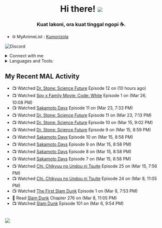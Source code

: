 <h1 align="center">Hi there! <img src="https://media.giphy.com/media/hvRJCLFzcasrR4ia7z/giphy.gif" width="25px"> </h1>
<h3 align="center">Kuat lakoni, ora kuat tinggal ngopi ☕.</h3>

- 🌐 MyAnimeList : [Kumorizola](https://myanimelist.net/animelist/Kumorizola)

![Discord](https://discord.c99.nl/widget/theme-1/761213268009943051.png)
<details>
      <summary>Connect with me</summary>
    <p align="left">
        <a href="https://www.instagram.com/kumorizola/" target="blank"><img align="center"
                src="https://raw.githubusercontent.com/rahuldkjain/github-profile-readme-generator/master/src/images/icons/Social/instagram.svg"
                alt="kumorizola" height="30" width="40" /></a>
        <a href="https://discord.com" target="blank"><img align="center"
                src="https://raw.githubusercontent.com/rahuldkjain/github-profile-readme-generator/master/src/images/icons/Social/discord.svg"
                alt="Kumori#5882" height="30" width="40" /></a>
    </p>
</details>

<details>
    <summary align="left">Languages and Tools:</summary>
<p align="left">
      <a href="https://www.w3schools.com/css/" target="_blank">
        <img src="https://raw.githubusercontent.com/devicons/devicon/master/icons/css3/css3-original-wordmark.svg"
            alt="css3" width="40" height="40" /> </a> <a href="https://www.w3.org/html/" target="_blank"> <img
            src="https://raw.githubusercontent.com/devicons/devicon/master/icons/html5/html5-original-wordmark.svg"
            alt="html5" width="40" height="40" /> </a> <a href="https://www.java.com" target="_blank"> <img
            src="https://raw.githubusercontent.com/devicons/devicon/master/icons/java/java-original.svg" alt="java"
            width="40" height="40" /> </a> <a href="https://developer.mozilla.org/en-US/docs/Web/JavaScript"
            target="_blank"> <img
            src="https://raw.githubusercontent.com/devicons/devicon/master/icons/javascript/javascript-original.svg"
            alt="javascript" width="40" height="40" /> </a> <a href="https://nodejs.org" target="_blank"> <img
            src="https://raw.githubusercontent.com/devicons/devicon/master/icons/nodejs/nodejs-original-wordmark.svg"
            alt="nodejs" width="40" height="40" /> </a> <a href="https://www.python.org" target="_blank"> <img
            src="https://raw.githubusercontent.com/devicons/devicon/master/icons/python/python-original.svg"
            alt="python" width="40" height="40" /> </a> <a href="https://www.typescriptlang.org/" target="_blank"> <img
            src="https://raw.githubusercontent.com/devicons/devicon/master/icons/typescript/typescript-original.svg" 
            alt="typescript" width="40" height="40" /> </a> <a href="https://www.photoshop.com/en" target="_blank"> <img
            src="https://upload.wikimedia.org/wikipedia/commons/a/af/Adobe_Photoshop_CC_icon.svg" alt="photoshop" width="40" height="40"/> </a>
            <a href="https://www.adobe.com/products/premiere.html" target="_blank"> <img
            src="https://upload.wikimedia.org/wikipedia/commons/4/40/Adobe_Premiere_Pro_CC_icon.svg" alt="Premiere pro" width="40" height="40"/> </a>
            <a href="https://www.adobe.com/in/products/illustrator.html" target="_blank"> <img 
            src="https://upload.wikimedia.org/wikipedia/commons/f/fb/Adobe_Illustrator_CC_icon.svg" alt="illustrator" width="40" height="40"/> </a>
      
 </details>
 
 <h2> My Recent MAL Activity</h2>
<!-- MAL_ACTIVITY:start -->

- 📺 Watched [Dr. Stone: Science Future](https://MyAnimeList.net/anime.php?id=57592) Episode 12 on (10 hours ago)
- 📺 Watched [Spy x Family Movie: Code: White](https://MyAnimeList.net/anime.php?id=53888) Episode 1 on (Mar 26, 10:08 PM)
- 📺 Watched [Sakamoto Days](https://MyAnimeList.net/anime.php?id=58939) Episode 11 on (Mar 23, 7:33 PM)
- 📺 Watched [Dr. Stone: Science Future](https://MyAnimeList.net/anime.php?id=57592) Episode 11 on (Mar 23, 7:13 PM)
- 📺 Watched [Dr. Stone: Science Future](https://MyAnimeList.net/anime.php?id=57592) Episode 10 on (Mar 15, 9:02 PM)
- 📺 Watched [Dr. Stone: Science Future](https://MyAnimeList.net/anime.php?id=57592) Episode 9 on (Mar 15, 8:59 PM)
- 📺 Watched [Sakamoto Days](https://MyAnimeList.net/anime.php?id=58939) Episode 10 on (Mar 15, 8:58 PM)
- 📺 Watched [Sakamoto Days](https://MyAnimeList.net/anime.php?id=58939) Episode 9 on (Mar 15, 8:58 PM)
- 📺 Watched [Sakamoto Days](https://MyAnimeList.net/anime.php?id=58939) Episode 8 on (Mar 15, 8:58 PM)
- 📺 Watched [Sakamoto Days](https://MyAnimeList.net/anime.php?id=58939) Episode 7 on (Mar 15, 8:58 PM)
- 📺 Watched [Chi. Chikyuu no Undou ni Tsuite](https://MyAnimeList.net/anime.php?id=52215) Episode 25 on (Mar 15, 7:56 PM)
- 📺 Watched [Chi. Chikyuu no Undou ni Tsuite](https://MyAnimeList.net/anime.php?id=52215) Episode 24 on (Mar 8, 11:05 PM)
- 📺 Watched [The First Slam Dunk](https://MyAnimeList.net/anime.php?id=45649) Episode 1 on (Mar 8, 7:53 PM)
- 📖 Read [Slam Dunk](https://MyAnimeList.net/manga.php?id=51) Chapter 276 on (Mar 8, 11:05 PM)
- 📺 Watched [Slam Dunk](https://MyAnimeList.net/anime.php?id=170) Episode 101 on (Mar 6, 9:54 PM)

<!-- MAL_ACTIVITY:end -->

  
<h2 align="left"> <img src="https://media.discordapp.net/attachments/918405470073520168/919220018355523584/ezgif.com-gif-maker_1.gif">
